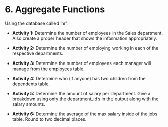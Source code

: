 # 6. Aggregate Functions
Using the database called ‘hr’.

* **Activity 1:** Determine the number of employees in the Sales department. Also create a proper header that shows the information appropriately.

* **Activity 2:** Determine the number of employing working in each of the respective departments.

* **Activity 3:** Determine the number of employees each manager will manage from the employees table.

* **Activity 4:** Determine who (if anyone) has two children from the dependents table.

* **Activity 5:** Determine the amount of salary per department. Give a breakdown using only the department_id’s in the output along with the salary amounts.

* **Activity 6:** Determine the average of the max salary inside of the jobs table. Round to two decimal places.
